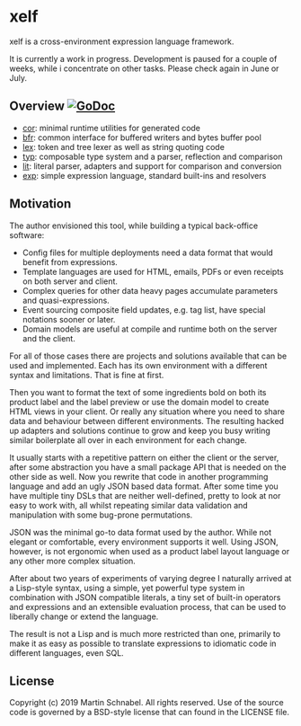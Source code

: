xelf
====

xelf is a cross-environment expression language framework.


It is currently a work in progress. Development is paused for a couple of weeks, while i concentrate
on other tasks. Please check again in June or July.

Overview [![GoDoc](https://godoc.org/github.com/mb0/xelf?status.svg)](https://godoc.org/github.com/mb0/xelf)
--------

 * [cor](https://godoc.org/github.com/mb0/xelf/cor):
   minimal runtime utilities for generated code
 * [bfr](https://godoc.org/github.com/mb0/xelf/bfr):
   common interface for buffered writers and bytes buffer pool
 * [lex](https://godoc.org/github.com/mb0/xelf/lex):
   token and tree lexer as well as string quoting code
 * [typ](https://godoc.org/github.com/mb0/xelf/typ):
   composable type system and a parser, reflection and comparison
 * [lit](https://godoc.org/github.com/mb0/xelf/lit):
   literal parser, adapters and support for comparison and conversion
 * [exp](https://godoc.org/github.com/mb0/xelf/exp):
   simple expression language, standard built-ins and resolvers

Motivation
----------

The author envisioned this tool, while building a typical back-office software:

 * Config files for multiple deployments need a data format that would benefit from expressions.
 * Template languages are used for HTML, emails, PDFs or even receipts on both server and client.
 * Complex queries for other data heavy pages accumulate parameters and quasi-expressions.
 * Event sourcing composite field updates, e.g. tag list, have special notations sooner or later.
 * Domain models are useful at compile and runtime both on the server and the client.

For all of those cases there are projects and solutions available that can be used and implemented.
Each has its own environment with a different syntax and limitations. That is fine at first.

Then you want to format the text of some ingredients bold on both its product label and the label
preview or use the domain model to create HTML views in your client.
Or really any situation where you need to share data and behaviour between different environments.
The resulting hacked up adapters and solutions continue to grow and keep you busy writing similar
boilerplate all over in each environment for each change.

It usually starts with a repetitive pattern on either the client or the server, after some
abstraction you have a small package API that is needed on the other side as well.
Now you rewrite that code in another programming language and add an ugly JSON based data format.
After some time you have multiple tiny DSLs that are neither well-defined, pretty to look at nor
easy to work with, all whilst repeating similar data validation and manipulation with some
bug-prone permutations.

JSON was the minimal go-to data format used by the author. While not elegant or comfortable, every
environment supports it well. Using JSON, however, is not ergonomic when used as a product label
layout language or any other more complex situation.

After about two years of experiments of varying degree I naturally arrived at a Lisp-style syntax,
using a simple, yet powerful type system in combination with JSON compatible literals, a tiny set
of built-in operators and expressions and an extensible evaluation process, that can be used to
liberally change or extend the language.

The result is not a Lisp and is much more restricted than one, primarily to make it as easy as
possible to translate expressions to idiomatic code in different languages, even SQL.

License
-------

Copyright (c) 2019 Martin Schnabel. All rights reserved.
Use of the source code is governed by a BSD-style license that can found in the LICENSE file.
